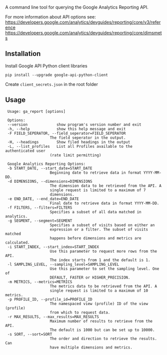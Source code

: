 
A command line tool for querying the Google Analytics Reporting API.

For more information about API options see: 
https://developers.google.com/analytics/devguides/reporting/core/v3/reference
https://developers.google.com/analytics/devguides/reporting/core/dimsmets

## Installation

Install Google API Python client libraries

    pip install --upgrade google-api-python-client

Create `client_secrets.json` in the root folder


## Usage
     Usage: ga_report [options]

     Options:
     --version             show program's version number and exit
     -h, --help            show this help message and exit
     -F FIELD_SEPERATOR, --field_seperator=FIELD_SEPERATOR
                        The field seperator in the output.
     -H, --headings        Show filed headings in the output
     -L, --list_profiles   List all Profiles available to the authenticated user
                        (rate limit permitting)

     Google Analytics Reporting Options:
     -b START_DATE, --start_date=START_DATE
                        Beginning date to retrieve data in format YYYY-MM-DD.
     -d DIMENSIONS, --dimensions=DIMENSIONS
                        The dimension data to be retrieved from the API. A
                        single request is limited to a maximum of 7
                        dimensions.
     -e END_DATE, --end_date=END_DATE
                        Final date to retrieve data in format YYYY-MM-DD.
     -f FILTERS, --filters=FILTERS
                        Specifies a subset of all data matched in analytics.
     -g SEGMENT, --segment=SEGMENT
                        Specifies a subset of visits based on either an
                        expression or a filter. The subset of visits matched
                        happens before dimensions and metrics are calculated.
     -i START_INDEX, --start_index=START_INDEX
                        Use this parameter to request more rows from the API.
                        The index starts from 1 and the default is 1.
     -l SAMPLING_LEVEL, --sampling_level=SAMPLING_LEVEL
                        Use this parameter to set the sampling level. One of
                        DEFAULT, FASTER or HIGHER_PRECISION.
     -m METRICS, --metrics=METRICS
                        The metrics data to be retrieved from the API. A
                        single request is limited to a maximum of 10 metrics.
     -p PROFILE_ID, --profile_id=PROFILE_ID
                        The namespaced view (profile) ID of the view (profile)
                        from which to request data.
     -r MAX_RESULTS, --max_results=MAX_RESULTS
                        Maximum number of results to retrieve from the API.
                        The default is 1000 but can be set up to 10000.
     -s SORT, --sort=SORT
                        The order and direction to retrieve the results. Can
                        have multiple dimensions and metrics.